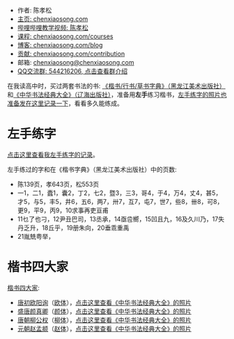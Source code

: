 <!-- sign begin -->
- 作者: 陈孝松
- [主页: chenxiaosong.com](https://chenxiaosong.com/)
- [哔哩哔哩教学视频: 陈孝松](https://chenxiaosong.com/video.html)
- [课程: chenxiaosong.com/courses](https://chenxiaosong.com/courses.html)
- [博客: chenxiaosong.com/blog](https://chenxiaosong.com/blog.html)
- [贡献: chenxiaosong.com/contribution](https://chenxiaosong.com/contribution.html)
- 邮箱: <chenxiaosong@chenxiaosong.com>
- [QQ交流群: 544216206, 点击查看群介绍](https://chenxiaosong.com/q.html)

<!-- sign end -->
在我读高中时，买过两套书法的书: [《楷书/行书/草书字典》（黑龙江美术出版社）](https://gitee.com/chenxiaosonggitee/tmp/raw/master/calligraphy/book/book-01.jpg)和[《中华书法经典大全》（辽海出版社）](https://gitee.com/chenxiaosonggitee/tmp/raw/master/calligraphy/book/book-02.jpg)，准备用**左手**练习楷书，[左手练字的照片也准备发在这里记录一下](https://gitee.com/chenxiaosonggitee/blog/blob/master/src/gitee-md/左手练字.md)，看看多久能练成。

# 左手练字

[点击这里查看我左手练字的记录](https://gitee.com/chenxiaosonggitee/blog/blob/master/src/gitee-md/左手练字.md)。

左手练过的字和在《楷书字典》（黑龙江美术出版社）中的页数:

- 陈139页，孝643页，松553页
- 一1，二1，蠹1，囊2，丁2，七2，暨3，三3，哥4，于4，万4，丈4，甚5，才5，与5，丰5，井6，五6，两7，卅7，互7，屯7，世7，些8，卌8，可8，更9，平9，丙9，10求事再吏亘甫
- 11乜了也刁，12尹丑巴司，13丞承，14亟卺嚮，15凹且九，16及久川乃，17失丹乏升，18丘乎，19册朱向，20垂乖重禹
- 21胤兟粤举，

# 楷书四大家

[楷书四大家](https://baike.baidu.com/item/%E6%A5%B7%E4%B9%A6%E5%9B%9B%E5%A4%A7%E5%AE%B6):

- [唐初欧阳询](https://baike.baidu.com/item/%E6%AC%A7%E9%98%B3%E8%AF%A2/481644)（[欧体](https://baike.baidu.com/item/%E6%AC%A7%E4%BD%93)），[点击这里查看《中华书法经典大全》的照片](https://gitee.com/chenxiaosonggitee/blog/blob/master/src/gitee-md/欧阳询.md)
- [盛唐颜真卿](https://baike.baidu.com/item/%E9%A2%9C%E7%9C%9F%E5%8D%BF/66560)（[颜体](https://baike.baidu.com/item/%E9%A2%9C%E4%BD%93)），[点击这里查看《中华书法经典大全》的照片](https://gitee.com/chenxiaosonggitee/blog/blob/master/src/gitee-md/颜真卿.md)
- [唐朝柳公权](https://baike.baidu.com/item/%E6%9F%B3%E5%85%AC%E6%9D%83/675302)（[柳体](https://baike.baidu.com/item/%E6%9F%B3%E4%BD%93)），[点击这里查看《中华书法经典大全》的照片](https://gitee.com/chenxiaosonggitee/blog/blob/master/src/gitee-md/柳公权.md)
- [元朝赵孟𫖯](https://baike.baidu.com/item/%E8%B5%B5%E5%AD%9F%E9%A0%AB/6733919)（[赵体](https://baike.baidu.com/item/%E8%B5%B5%E4%BD%93)），[点击这里查看《中华书法经典大全》的照片](https://gitee.com/chenxiaosonggitee/blog/blob/master/src/gitee-md/赵孟𫖯.md)
